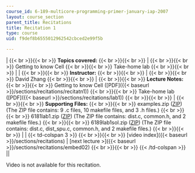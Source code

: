 ```yaml
---
course_id: 6-189-multicore-programming-primer-january-iap-2007
layout: course_section
parent_title: Recitations
title: Recitation 1
type: course
uid: f9def8b6555012962542cbced2e99f5b

---
```


|  {{< br >}}{{< br >}} **Topics covered:** {{< br >}}{{< br >}}  |  {{< br >}}{{< br >}} Getting to know Cell {{< br >}}{{< br >}} Take-home lab {{< br >}}{{< br >}}  |
|  {{< br >}}{{< br >}} **Instructor:** {{< br >}}{{< br >}}  |  {{< br >}}{{< br >}} David Zhang {{< br >}}{{< br >}}  |  {{< br >}}{{< br >}} **Lecture Notes:** {{< br >}}{{< br >}} Getting to know Cell ([PDF]({{< baseurl >}}/sections/recitations/recitatn1)) {{< br >}}{{< br >}} Take-home lab ([PDF]({{< baseurl >}}/sections/recitations/lab1)) {{< br >}}{{< br >}}  |  {{< br >}}{{< br >}} **Supporting Files:** {{< br >}}{{< br >}} examples.zip ([ZIP](/coursemedia/6-189-multicore-programming-primer-january-iap-2007/3096880df75ad632b500f56e57a1b607_examples.zip)) (The ZIP file contains: 9 .c files, 10 makefile files, and 3 .h files.) {{< br >}}{{< br >}} 6181lab1.zip ([ZIP](/coursemedia/6-189-multicore-programming-primer-january-iap-2007/04339061b6ee0dbfc032347f0f417bb4_6189lab1.zip)) (The ZIP file contains: dist.c, common.h, and 2 makefile files.) {{< br >}}{{< br >}} 6189lab1sol.zip ([ZIP](/coursemedia/6-189-multicore-programming-primer-january-iap-2007/c6aca2038a43e262a181f8adbeb7447b_6189lab1sol.zip)) (The ZIP file contains: dist.c, dist\_spu.c, common.h, and 2 makefile files.) {{< br >}}{{< br >}}  |
| {{< td-colspan 3 >}} {{< br >}}{{< br >}} [video index]({{< baseurl >}}/sections/recitations) &#124; [next lecture >]({{< baseurl >}}/sections/recitations/embed02) {{< br >}}{{< br >}} {{< /td-colspan >}} ||

Video is not available for this recitation.